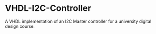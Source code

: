 # VHDL-I2C-Controller
َA VHDL implementation of an I2C Master controller for a university digital design course.
